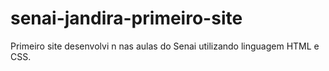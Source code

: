 # senai-jandira-primeiro-site
Primeiro site desenvolvi n  nas  aulas do Senai utilizando linguagem HTML e CSS. 
